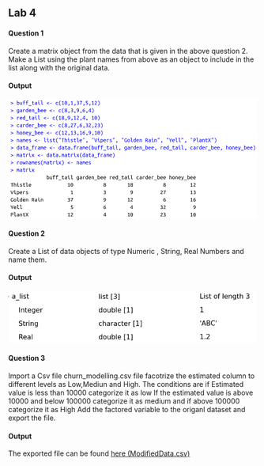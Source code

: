 ## Lab 4

#### Question 1

Create a matrix object from the data that is given in the above question 2. Make a List using the plant names from above as an object to include in the list along with the original data.

#### Output

![Screenshot](Images/Question1.png)

#### Question 2

Create a List of data objects of type Numeric , String, Real Numbers and name them.

#### Output

![Screenshot](Images/Question2.png)

#### Question 3

Import a Csv file churn_modelling.csv file facotrize the estimated column to different levels as Low,Mediun and High.
The conditions are if Estimated value is less than 10000 categorize it as low If the estimated value is above 10000 and below 100000 categorize it as medium and if above 100000 categorize it as High Add the factored variable to the origanl dataset and export the file.

#### Output

The exported file can be found [here (ModifiedData.csv)](ModifiedData.csv)
